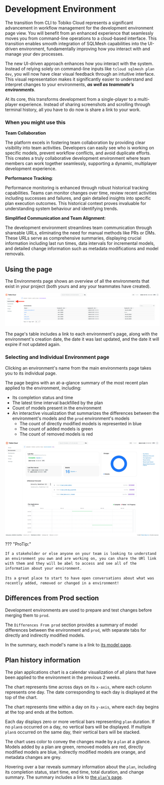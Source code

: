 # Development Environment

The transition from CLI to Tobiko Cloud represents a significant advancement in workflow management for the development environment page view. You will benefit from an enhanced experience that seamlessly moves you from command-line operations to a cloud-based interface. This transition enables smooth integration of SQLMesh capabilities into the UI-driven environment, fundamentally improving how you interact with and manage your dev processes.

The new UI-driven approach enhances how you interact with the system. Instead of relying solely on command-line inputs like `tcloud sqlmesh plan dev`, you will now have clear visual feedback through an intuitive interface. This visual representation makes it significantly easier to understand and interpret changes to your environments, ***as well as teammate’s environments***.

At its core, this transforms development from a single-player to a multi-player experience. Instead of sharing screenshots and scrolling through terminal history, all you have to do now is share a link to your work.

### When you might use this

**Team Collaboration**

The platform excels in fostering team collaboration by providing clear visibility into team activities. Developers can easily see who is working on specific models, prevent workflow conflicts, and avoid duplicate efforts. This creates a truly collaborative development environment where team members can work together seamlessly, supporting a dynamic, multiplayer development experience.

**Performance Tracking**:

Performance monitoring is enhanced through robust historical tracking capabilities. Teams can monitor changes over time, review recent activities including successes and failures, and gain detailed insights into specific plan execution outcomes. This historical context proves invaluable for understanding system behaviour and identifying trends.

**Simplified Communication and Team Alignment**:

The development environment streamlines team communication through shareable URLs, eliminating the need for manual methods like PRs or DMs. These URLs serve as comprehensive summaries, displaying crucial information including last run times, data intervals for incremental models, and detailed change information such as metadata modifications and model removals.

## Using the page
The Environments page shows an overview of all the environments that exist in your project (both yours and any your teammates have created).

![tcloud environment page](./development_environment/environments.png)

The page's table includes a link to each environment's page, along with the environment's creation date, the date it was last updated, and the date it will expire if not updated again.

### Selecting and Individual Environment page

Clicking an environment's name from the main environments page takes you to its individual page.

The page begins with an at-a-glance summary of the most recent plan applied to the environment, including:

- Its completion status and time
- The latest time interval backfilled by the plan
- Count of models present in the environment
- An interactive visualization that summarizes the differences between the environment's models and the `prod` environment's models
    - The count of directly modified models is represented in blue
    - The count of added models is green
    - The count of removed models is red

![tcloud development environment](./development_environment/tcloud_development_environment.png)

??? "ProTip:"

    If a stakeholder or else anyone on your team is looking to understand an environment you own and are working on, you can share the URl link with them and they will be abel to access and see all of the information about your environment. 
    
    Its a great place to start to have open conversations about what was recently added, removed or changed in a environment! 


## Differences from Prod section

Development environments are used to prepare and test changes before merging them to `prod`.

The `Differences From prod` section provides a summary of model differences between the environment and `prod`, with separate tabs for directly and indirectly modified models.

In the summary, each model's name is a link to [its model page](./model.md).

## Plan history information

The plan applications chart is a calendar visualization of all plans that have been applied to the environment in the previous 2 weeks.

The chart represents time across days on its `x-axis`, where each column represents one day. The date corresponding to each day is displayed at the top of the chart.

The chart represents time within a day on its `y-axis`, where each day begins at the top and ends at the bottom.

Each day displays zero or more vertical bars representing `plan` duration. If no `plan`s occurred on a day, no vertical bars will be displayed. If multiple `plan`s occurred on the same day, their vertical bars will be stacked.

The chart uses color to convey the changes made by a `plan` at a glance. Models added by a plan are green, removed models are red, directly modified models are blue, indirectly modified models are orange, and metadata changes are grey.

Hovering over a bar reveals summary information about the `plan`, including its completion status, start time, end time, total duration, and change summary. The summary includes a link to [the `plan`'s page](./plan.md).